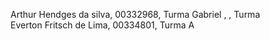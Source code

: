 Arthur Hendges da silva, 00332968, Turma 
Gabriel , , Turma  
Everton Fritsch de Lima, 00334801, Turma A  
